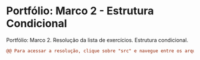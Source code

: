 # Portfólio: Marco 2 - Estrutura Condicional

Portfólio: Marco 2. Resolução da lista de exercícios. Estrutura condicional.

```diff 
@@ Para acessar a resolução, clique sobre "src" e navegue entre os arquivos lá contidos.
```
